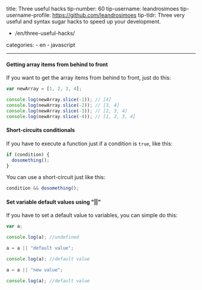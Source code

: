title: Three useful hacks
tip-number: 60
tip-username: leandrosimoes
tip-username-profile: https://github.com/leandrosimoes
tip-tldr: Three very useful and syntax sugar hacks to speed up your development.

- /en/three-useful-hacks/

categories: - en - javascript

---

#### Getting array items from behind to front

If you want to get the array items from behind to front, just do this:

```javascript
var newArray = [1, 2, 3, 4];

console.log(newArray.slice(-1)); // [4]
console.log(newArray.slice(-2)); // [3, 4]
console.log(newArray.slice(-3)); // [2, 3, 4]
console.log(newArray.slice(-4)); // [1, 2, 3, 4]
```

#### Short-circuits conditionals

If you have to execute a function just if a condition is `true`, like this:

```javascript
if (condition) {
  dosomething();
}
```

You can use a short-circuit just like this:

```javascript
condition && dosomething();
```

#### Set variable default values using "||"

If you have to set a default value to variables, you can simple do this:

```javascript
var a;

console.log(a); //undefined

a = a || "default value";

console.log(a); //default value

a = a || "new value";

console.log(a); //default value
```
